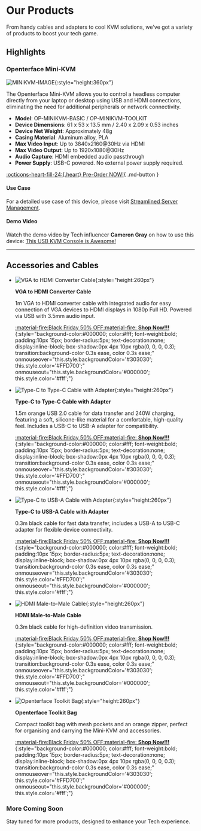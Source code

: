 # Our Products

From handy cables and adapters to cool KVM solutions, we've got a variety of products to boost your tech game.

## Highlights

### Openterface Mini-KVM

![MINIKVM-IMAGE](images/product/OP-01-MINIKVM.jpg){:style="height:360px"}

The Openterface Mini-KVM allows you to control a headless computer directly from your laptop or desktop using USB and HDMI connections, eliminating the need for additional peripherals or network connectivity.

- **Model**: OP-MINIKVM-BASIC / OP-MINIKVM-TOOLKIT
- **Device Dimensions**: 61 x 53 x 13.5 mm / 2.40 x 2.09 x 0.53 inches
- **Device Net Weight**: Approximately 48g
- **Casing Material**: Aluminum alloy, PLA
- **Max Video Input**: Up to 3840x2160@30Hz via HDMI
- **Max Video Output**: Up to 1920x1080@30Hz
- **Audio Capture**: HDMI embedded audio passthrough
- **Power Supply**: USB-C powered. No external power supply required.

[:octicons-heart-fill-24:{.heart} Pre-Order NOW!](https://www.crowdsupply.com/techxartisan/openterface-mini-kvm#products){ .md-button }

#### Use Case
For a detailed use case of this device, please visit [Streamlined Server Management](/use-cases/#streamlined-server-management).

#### Demo Video
Watch the demo video by Tech influencer **Cameron Gray** on how to use this device: [This USB KVM Console is Awesome!](https://youtu.be/xAEQpWyfY-c?si=AkNVYHHYoRLn2-iB)

-------

## Accessories and Cables

<div class="grid cards" markdown>

- ![VGA to HDMI Converter Cable](images/product/CABLE100-VGA2HDMI-1.jpg){:style="height:260px"}

    __VGA to HDMI Converter Cable__

    1m VGA to HDMI converter cable with integrated audio for easy connection of VGA devices to HDMI displays in 1080p Full HD. Powered via USB with 3.5mm audio input. 

    <!-- [:octicons-arrow-right-24: :material-cart: Order Now at TxA Shop](https://shop.techxartisan.com/products/vga-to-hdmi-converter-cable) -->

    [:material-fire:Black Friday 50% OFF:material-fire: **Shop Now!!!**](https://shop.techxartisan.com/products/vga-to-hdmi-converter-cable){:style="background-color:#000000; color:#fff; font-weight:bold; padding:10px 15px; border-radius:5px; text-decoration:none; display:inline-block; box-shadow:0px 4px 10px rgba(0, 0, 0, 0.3); transition:background-color 0.3s ease, color 0.3s ease;" onmouseover="this.style.backgroundColor='#303030'; this.style.color='#FFD700';" onmouseout="this.style.backgroundColor='#000000'; this.style.color='#fff';"}

- ![Type-C to Type-C Cable with Adapter](images/product/OP-05-CABLE150-C2C.jpg){:style="height:260px"}

    __Type-C to Type-C Cable with Adapter__

    1.5m orange USB 2.0 cable for data transfer and 240W charging, featuring a soft, silicone-like material for a comfortable, high-quality feel. Includes a USB-C to USB-A adapter for compatibility.

    <!-- [:octicons-arrow-right-24: :material-cart: Order Now at TxA Shop](https://shop.techxartisan.com/products/type-c-cable-with-usb-a-adapter-1-5m-4-11ft-240w-fast-charging-data-transfer-usb2-0) -->

    [:material-fire:Black Friday 50% OFF:material-fire: **Shop Now!!!**](https://shop.techxartisan.com/products/type-c-cable-with-usb-a-adapter-1-5m-4-11ft-240w-fast-charging-data-transfer-usb2-0){:style="background-color:#000000; color:#fff; font-weight:bold; padding:10px 15px; border-radius:5px; text-decoration:none; display:inline-block; box-shadow:0px 4px 10px rgba(0, 0, 0, 0.3); transition:background-color 0.3s ease, color 0.3s ease;" onmouseover="this.style.backgroundColor='#303030'; this.style.color='#FFD700';" onmouseout="this.style.backgroundColor='#000000'; this.style.color='#fff';"}

- ![Type-C to USB-A Cable with Adapter](images/product/OP-04-CABLE30-C2A.jpg){:style="height:260px"}
    
    __Type-C to USB-A Cable with Adapter__

    0.3m black cable for fast data transfer, includes a USB-A to USB-C adapter for flexible device connectivity.

    <!-- [:octicons-arrow-right-24: :material-cart: Order Now at TxA Shop](https://shop.techxartisan.com/products/type-c-to-usb-a-cable-with-adapter) -->

    [:material-fire:Black Friday 50% OFF:material-fire: **Shop Now!!!**](https://shop.techxartisan.com/products/type-c-to-usb-a-cable-with-adapter){:style="background-color:#000000; color:#fff; font-weight:bold; padding:10px 15px; border-radius:5px; text-decoration:none; display:inline-block; box-shadow:0px 4px 10px rgba(0, 0, 0, 0.3); transition:background-color 0.3s ease, color 0.3s ease;" onmouseover="this.style.backgroundColor='#303030'; this.style.color='#FFD700';" onmouseout="this.style.backgroundColor='#000000'; this.style.color='#fff';"}

- ![HDMI Male-to-Male Cable](images/product/OP-03-CABLE30-HDMI.jpg){:style="height:260px"}

    __HDMI Male-to-Male Cable__

    0.3m black cable for high-definition video transmission.

    <!-- [:octicons-arrow-right-24: :material-cart: Order Now at TxA Shop](https://shop.techxartisan.com/products/hdmi-male-to-male-cable) -->

    [:material-fire:Black Friday 50% OFF:material-fire: **Shop Now!!!**](https://shop.techxartisan.com/products/hdmi-male-to-male-cable){:style="background-color:#000000; color:#fff; font-weight:bold; padding:10px 15px; border-radius:5px; text-decoration:none; display:inline-block; box-shadow:0px 4px 10px rgba(0, 0, 0, 0.3); transition:background-color 0.3s ease, color 0.3s ease;" onmouseover="this.style.backgroundColor='#303030'; this.style.color='#FFD700';" onmouseout="this.style.backgroundColor='#000000'; this.style.color='#fff';"}

- ![Openterface Toolkit Bag](images/product/OP-06-BAG-TOOLKIT.jpg){:style="height:260px"}

    __Openterface Toolkit Bag__

    Compact toolkit bag with mesh pockets and an orange zipper, perfect for organising and carrying the Mini-KVM and accessories.

    <!-- [:octicons-arrow-right-24: :material-cart: Order Now at TxA Shop](https://shop.techxartisan.com/products/openterface-toolkit-bag) -->

    [:material-fire:Black Friday 50% OFF:material-fire: **Shop Now!!!**](https://shop.techxartisan.com/products/openterface-toolkit-bag){:style="background-color:#000000; color:#fff; font-weight:bold; padding:10px 15px; border-radius:5px; text-decoration:none; display:inline-block; box-shadow:0px 4px 10px rgba(0, 0, 0, 0.3); transition:background-color 0.3s ease, color 0.3s ease;" onmouseover="this.style.backgroundColor='#303030'; this.style.color='#FFD700';" onmouseout="this.style.backgroundColor='#000000'; this.style.color='#fff';"}
</div>


### More Coming Soon

Stay tuned for more products, designed to enhance your Tech experience.